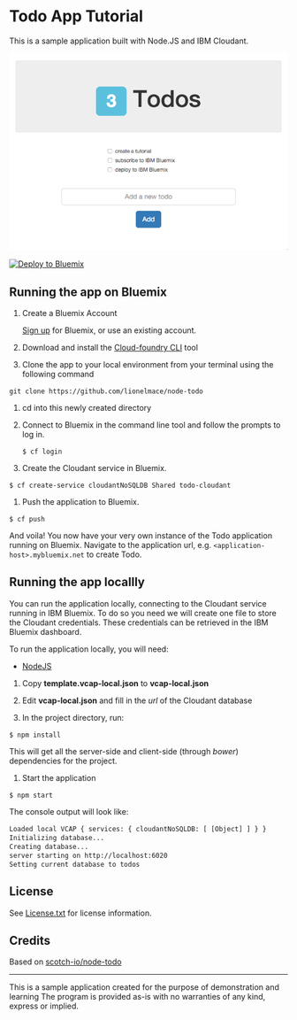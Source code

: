 # Todo App Tutorial

This is a sample application built with Node.JS and IBM Cloudant.

![Todo](screenshot.png)

[![Deploy to Bluemix](http://bluemix.net/deploy/button.png)](https://bluemix.net/deploy)

## Running the app on Bluemix

1. Create a Bluemix Account

    [Sign up][bluemix_signup_url] for Bluemix, or use an existing account.
    
1. Download and install the [Cloud-foundry CLI][cloud_foundry_url] tool

1. Clone the app to your local environment from your terminal using the following command

  ```
  git clone https://github.com/lionelmace/node-todo
  ```

1. cd into this newly created directory

1. Connect to Bluemix in the command line tool and follow the prompts to log in.

	```
	$ cf login
	```
    
1. Create the Cloudant service in Bluemix.

  ```
  $ cf create-service cloudantNoSQLDB Shared todo-cloudant
  ```

1. Push the application to Bluemix.

  ```
  $ cf push
  ```

And voila! You now have your very own instance of the Todo application running on Bluemix.
Navigate to the application url, e.g. `<application-host>.mybluemix.net` to create Todo.

## Running the app locallly

You can run the application locally, connecting to the Cloudant service running in IBM Bluemix.
To do so you need we will create one file to store the Cloudant credentials.
These credentials can be retrieved in the IBM Bluemix dashboard.

To run the application locally, you will need:
  * [NodeJS](http://nodejs.org)


1. Copy **template.vcap-local.json** to **vcap-local.json**

1. Edit **vcap-local.json** and fill in the *url* of the Cloudant database

1. In the project directory, run:

  ```
  $ npm install
  ```

  This will get all the server-side and client-side (through *bower*) dependencies for the project.

1. Start the application

  ```
  $ npm start
  ```

  The console output will look like:
  ```
  Loaded local VCAP { services: { cloudantNoSQLDB: [ [Object] ] } }
  Initializing database...
  Creating database...
  server starting on http://localhost:6020
  Setting current database to todos
  ```

## License

See [License.txt](License.txt) for license information.

## Credits

Based on [scotch-io/node-todo](https://github.com/scotch-io/node-todo)

---

This is a sample application created for the purpose of demonstration and learning
The program is provided as-is with no warranties of any kind, express or implied.

[bluemix_signup_url]: https://console.ng.bluemix.net/?cm_mmc=GitHubReadMe-_-BluemixSampleApp-_-Node-_-Workflow
[cloud_foundry_url]: https://github.com/cloudfoundry/cli
